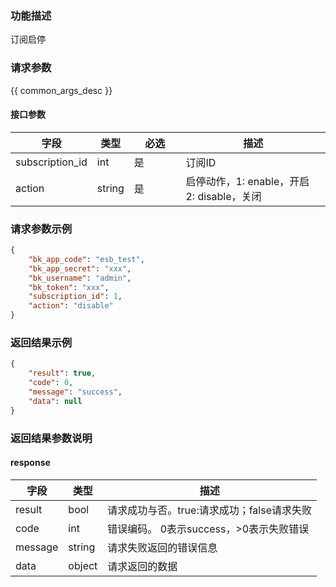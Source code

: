 ### 功能描述

订阅启停

### 请求参数

{{ common_args_desc }}

#### 接口参数

| 字段              | 类型     | <div style="width: 50pt">必选</div> | 描述                              |
| --------------- | ------ | --------------------------------- | ------------------------------- |
| subscription_id | int    | 是                                 | 订阅ID                            |
| action          | string | 是                                 | 启停动作，1: enable，开启 2: disable，关闭 |

### 请求参数示例

```json
{
    "bk_app_code": "esb_test",
    "bk_app_secret": "xxx",
    "bk_username": "admin",
    "bk_token": "xxx",
    "subscription_id": 1,
    "action": "disable"
}
```

### 返回结果示例

```json
{
    "result": true,
    "code": 0,
    "message": "success",
    "data": null
}
```

### 返回结果参数说明

#### response

| 字段      | 类型     | 描述                         |
| ------- | ------ | -------------------------- |
| result  | bool   | 请求成功与否。true:请求成功；false请求失败 |
| code    | int    | 错误编码。 0表示success，>0表示失败错误  |
| message | string | 请求失败返回的错误信息                |
| data    | object | 请求返回的数据                    |
